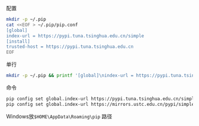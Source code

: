配置
```bash
mkdir -p ~/.pip
cat <<EOF > ~/.pip/pip.conf
[global]
index-url = https://pypi.tuna.tsinghua.edu.cn/simple
[install]
trusted-host = https://pypi.tuna.tsinghua.edu.cn
EOF
```
单行
```bash
mkdir -p ~/.pip && printf '[global]\nindex-url = https://pypi.tuna.tsinghua.edu.cn/simple\n[install]\ntrusted-host = https://pypi.tuna.tsinghua.edu.cn' > ~/.pip/pip.conf
```

命令
```bash
pip config set global.index-url https://pypi.tuna.tsinghua.edu.cn/simple
pip config set global.index-url https://mirrors.ustc.edu.cn/pypi/simple
```

Windows放```$HOME\AppData\Roaming\pip``` 路径